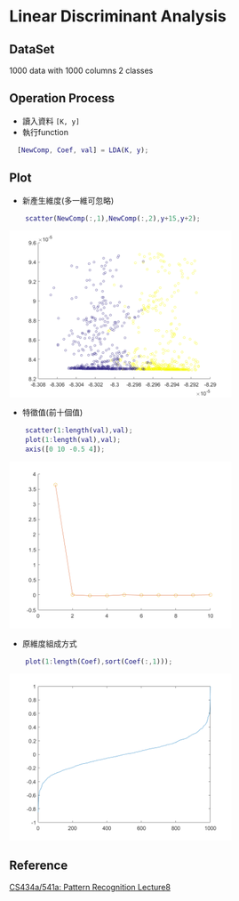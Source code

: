 # Linear Discriminant Analysis  

## DataSet
1000 data with 1000 columns 2 classes  

## Operation Process
* 讀入資料 `[K, y]`
* 執行function
```matlab
  [NewComp, Coef, val] = LDA(K, y);  
```
## Plot
+ 新產生維度(多一維可忽略)
```matlab
    scatter(NewComp(:,1),NewComp(:,2),y+15,y+2);  
```
<img src="https://github.com/w95wayne10/Toy_Box/blob/master/LDA/picture/checkerNewComp.png" height="300" />

+ 特徵值(前十個值)
```matlab
    scatter(1:length(val),val);  
    plot(1:length(val),val);  
    axis([0 10 -0.5 4]);  
```
<img src="https://github.com/w95wayne10/Toy_Box/blob/master/LDA/picture/checkerEig.png" height="300" />

+ 原維度組成方式
```matlab
    plot(1:length(Coef),sort(Coef(:,1)));  
```
<img src="https://github.com/w95wayne10/Toy_Box/blob/master/LDA/picture/checkerOrgColCoef.png" height="300" />

## Reference
[CS434a/541a: Pattern Recognition Lecture8](http://www.csd.uwo.ca/~olga/Courses/CS434a_541a/Lecture8.pdf)
